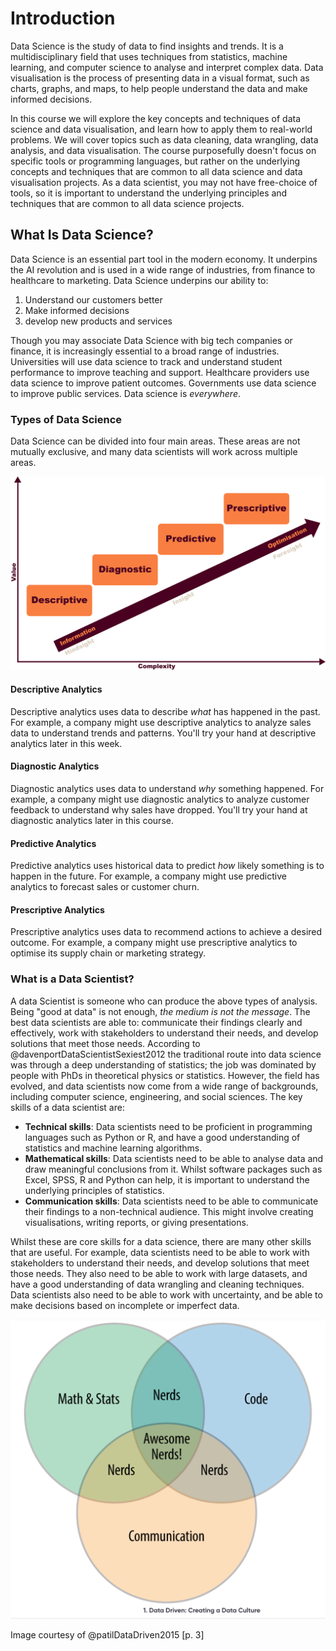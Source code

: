 # Introduction

Data Science is the study of data to find insights and trends. It is a
multidisciplinary field that uses techniques from statistics, machine learning,
and computer science to analyse and interpret complex data. Data visualisation
is the process of presenting data in a visual format, such as charts, graphs,
and maps, to help people understand the data and make informed decisions.

In this course we will explore the key concepts and techniques of data science
and data visualisation, and learn how to apply them to real-world problems. We
will cover topics such as data cleaning, data wrangling, data analysis, and data
visualisation. The course purposefully doesn't focus on specific tools or
programming languages, but rather on the underlying concepts and techniques that
are common to all data science and data visualisation projects. As a data
scientist, you may not have free-choice of tools, so it is important to
understand the underlying principles and techniques that are common to all data
science projects.

## What Is Data Science?

Data Science is an essential part tool in the modern economy. It underpins the
AI revolution and is used in a wide range of industries, from finance to
healthcare to marketing. Data Science underpins our ability to:

1. Understand our customers better
2. Make informed decisions
3. develop new products and services

<!--TODO: add examples-->


Though you may associate Data Science with big tech companies or finance, it is
increasingly essential to a broad range of industries. Universities will use
data science to track and understand student performance to improve teaching and
support. Healthcare providers use data science to improve patient outcomes.
Governments use data science to improve public services. Data science is
_everywhere_.

### Types of Data Science

Data Science can be divided into four main areas. These areas are not mutually
exclusive, and many data scientists will work across multiple areas.

![Types of Data Science](Assets/Analytics_types.png)

#### Descriptive Analytics

Descriptive analytics uses data to describe _what_ has happened in the past. For
example, a company might use descriptive analytics to analyze sales data to
understand trends and patterns. You'll try your hand at descriptive analytics
later in this week.

#### Diagnostic Analytics

Diagnostic analytics uses data to understand _why_ something happened. For
example, a company might use diagnostic analytics to analyze customer feedback
to understand why sales have dropped. You'll try your hand at diagnostic
analytics later in this course.

#### Predictive Analytics

Predictive analytics uses historical data to predict _how_ likely something is
to happen in the future. For example, a company might use predictive analytics
to forecast sales or customer churn.

#### Prescriptive Analytics

Prescriptive analytics uses data to recommend actions to achieve a desired
outcome. For example, a company might use prescriptive analytics to optimise its
supply chain or marketing strategy.

### What is a Data Scientist?

A data Scientist is someone who can produce the above types of analysis.  Being "good at data" is not enough, *the medium is not the message*. The best data scientists are able to: communicate their findings clearly and effectively, work with stakeholders to understand their needs, and develop solutions that meet those needs.  According to @davenportDataScientistSexiest2012 the traditional route into data science was through a deep understanding of statistics; the job was dominated by people with PhDs in theoretical physics or statistics. However, the field has evolved, and data scientists now come from a wide range of backgrounds, including computer science, engineering, and social sciences. The key skills of a data scientist are:

- **Technical skills**: Data scientists need to be proficient in programming languages such as Python or R, and have a good understanding of statistics and machine learning algorithms.
- **Mathematical skills**: Data scientists need to be able to analyse data and draw meaningful conclusions from it. Whilst software packages such as Excel, SPSS, R and Python can help, it is important to understand the underlying principles of statistics.
- **Communication skills**: Data scientists need to be able to communicate their findings to a non-technical audience. This might involve creating visualisations, writing reports, or giving presentations.

Whilst these are core skills for a data science, there are many other skills that are useful. For example, data scientists need to be able to work with stakeholders to understand their needs, and develop solutions that meet those needs. They also need to be able to work with large datasets, and have a good understanding of data wrangling and cleaning techniques. Data scientists also need to be able to work with uncertainty, and be able to make decisions based on incomplete or imperfect data.

![The attributes of a Data Scientist](Assets/DataScientistAttributes.png)

Image courtesy of @patilDataDriven2015 [p. 3]


